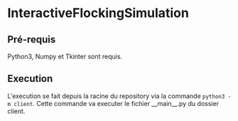 # InteractiveFlockingSimulation
## Pré-requis
Python3, Numpy et Tkinter sont requis.
## Execution
L'execution se fait depuis la racine du repository via la commande ```python3 -m client```. Cette commande va executer le fichier \_\_main\_\_.py du dossier client. 